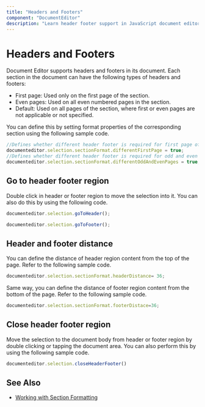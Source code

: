 ```yaml
---
title: "Headers and Footers"
component: "DocumentEditor"
description: "Learn header footer support in JavaScript document editor and how to work with it."
---
```


# Headers and Footers

Document Editor supports headers and footers in its document. Each section in the document can have the following types of headers and footers:

* First page: Used only on the first page of the section.
* Even pages: Used on all even numbered pages in the section.
* Default: Used on all pages of the section, where first or even pages are not applicable or not specified.

You can define this by setting format properties of the corresponding section using the following sample code.

```typescript
//Defines whether different header footer is required for first page of the section
documenteditor.selection.sectionFormat.differentFirstPage = true;
//Defines whether different header footer is required for odd and even pages in the section
documenteditor.selection.sectionFormat.differentOddAndEvenPages = true;
```

## Go to header footer region

Double click in header or footer region to move the selection into it. You can also do this by using the following code.

```typescript
documenteditor.selection.goToHeader();
```

```typescript
documenteditor.selection.goToFooter();
```

## Header and footer distance

You can define the distance of header region content from the top of the page. Refer to the following sample code.

```typescript
documenteditor.selection.sectionFormat.headerDistance= 36;
```

Same way, you can define the distance of footer region content from the bottom of the page. Refer to the following sample code.

```typescript
documenteditor.selection.sectionFormat.footerDistace=36;
```

## Close header footer region

Move the selection to the document body from header or footer region by double clicking or tapping the document area. You can also perform this by using the following sample code.

```typescript
documenteditor.selection.closeHeaderFooter()
```

## See Also

* [Working with Section Formatting](../document-editor/section-format/)